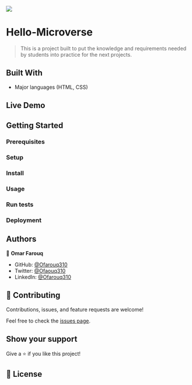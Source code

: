 ![](https://img.shields.io/badge/Microverse-blueviolet)

# Hello-Microverse

> This is a project built to put the knowledge and requirements needed by students into practice for the next projects.


## Built With

- Major languages (HTML, CSS)


## Live Demo 


## Getting Started

### Prerequisites

### Setup

### Install

### Usage

### Run tests

### Deployment


## Authors

👤 **Omar Farouq**

- GitHub: [@Ofarouq310](https://github.com/Ofarouq310)
- Twitter: [@Ofaouq310](https://twitter.com/ofarouq310)
- LinkedIn: [@Ofarouq310](https://www.linkedin.com/in/Ofarouq310/)

## 🤝 Contributing

Contributions, issues, and feature requests are welcome!

Feel free to check the [issues page](../../issues/).


## Show your support

Give a ⭐️ if you like this project!


## 📝 License
